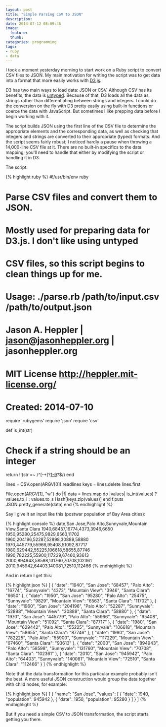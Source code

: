 ```yaml
---
layout: post
title: "Simple Parsing CSV to JSON"
description:
date: 2014-07-12 08:09:46
image:
  feature:
  thumb:
categories: programming
tags:
- ruby
- data
---
```


I took a moment yesterday morning to start work on a Ruby script to convert CSV files to JSON. My main motivation for writing the script was to get data into a format that more easily works with [D3.js](http://d3js.org). 

D3 has two main ways to load data: JSON or CSV. Although CSV has its benefits, the data is [untyped](http://en.wikipedia.org/wiki/Programming_language#Typed_versus_untyped_languages). Because of that, D3 loads all the data as strings rather than differentiating between strings and integers. I could do the conversion on the fly with D3 pretty easily using built-in functions or coerce the data with JavaScript. But sometimes I like prepping data before I begin working with it.

The script builds JSON using the first line of the CSV file to determine the appropriate elements and the corresponding data, as well as checking that integers and strings are converted to their appropriate (typed) formats. And the script seems fairly robust; I noticed hardly a pause when throwing a 14,000-line CSV file at it. There are no built-in specifics to the data mapping; you'll need to handle that either by modifying the script or handling it in D3.

The script: 

{% highlight ruby %}
#!/usr/bin/env ruby

# Parse CSV files and convert them to JSON.
# Mostly used for preparing data for D3.js. I don't like using untyped
# CSV files, so this script begins to clean things up for me.

# Usage: ./parse.rb /path/to/input.csv /path/to/output.json

# Jason A. Heppler | jason@jasonheppler.org | jasonheppler.org
# MIT License <http://heppler.mit-license.org/>
#
# Created: 2014-07-10

require 'rubygems'
require 'json'
require 'csv'

def is_int(str)
  # Check if a string should be an integer
  return !!(str =~ /^[-+]?[1-9]([0-9]*)?$/)
end

lines = CSV.open(ARGV[0]).readlines
keys = lines.delete lines.first

File.open(ARGV[1], "w") do |f|
  data = lines.map do |values|
    is_int(values) ? values.to_i : values.to_s
    Hash[keys.zip(values)]
  end
  f.puts JSON.pretty_generate(data)
end
{% endhighlight %}

Say I give it an input like this (postwar population of Bay Area cities):

{% highlight console %}
date,San Jose,Palo Alto,Sunnyvale,Mountain View,Santa Clara
1940,68457,16774,4373,3946,6650
1950,95280,25475,9829,6563,11702
1960,204196,52287,52898,30889,58880
1970,445779,55966,95408,51092,87717
1980,629442,55225,106618,58655,87746
1990,782225,55900,117229,67460,93613
2000,894943,58598,131760,70708,102361
2010,945942,64403,140081,72510,112466
{% endhighlight %}

And in return I get this:

{% highlight json %}
[
  {
    "date": "1940",
    "San Jose": "68457",
    "Palo Alto": "16774",
    "Sunnyvale": "4373",
    "Mountain View": "3946",
    "Santa Clara": "6650"
  },
  {
    "date": "1950",
    "San Jose": "95280",
    "Palo Alto": "25475",
    "Sunnyvale": "9829",
    "Mountain View": "6563",
    "Santa Clara": "11702"
  },
  {
    "date": "1960",
    "San Jose": "204196",
    "Palo Alto": "52287",
    "Sunnyvale": "52898",
    "Mountain View": "30889",
    "Santa Clara": "58880"
  },
  {
    "date": "1970",
    "San Jose": "445779",
    "Palo Alto": "55966",
    "Sunnyvale": "95408",
    "Mountain View": "51092",
    "Santa Clara": "87717"
  },
  {
    "date": "1980",
    "San Jose": "629442",
    "Palo Alto": "55225",
    "Sunnyvale": "106618",
    "Mountain View": "58655",
    "Santa Clara": "87746"
  },
  {
    "date": "1990",
    "San Jose": "782225",
    "Palo Alto": "55900",
    "Sunnyvale": "117229",
    "Mountain View": "67460",
    "Santa Clara": "93613"
  },
  {
    "date": "2000",
    "San Jose": "894943",
    "Palo Alto": "58598",
    "Sunnyvale": "131760",
    "Mountain View": "70708",
    "Santa Clara": "102361"
  },
  {
    "date": "2010",
    "San Jose": "945942",
    "Palo Alto": "64403",
    "Sunnyvale": "140081",
    "Mountain View": "72510",
    "Santa Clara": "112466"
  }
]
{% endhighlight %}

Note that the data transformation for this particular example probably isn't the best. A more useful JSON construction would group the data together with child nodes, for example:

{% highlight json %}
[
  {
    "name": "San Jose",
    "values": [
      {
        "date": 1940,
        "population": 945942
      },
      {
        "date": 1950,
        "population": 95280
      }
    ]
  }
]
{% endhighlight %}

But if you need a simple CSV to JSON transformation, the script starts getting you there.
